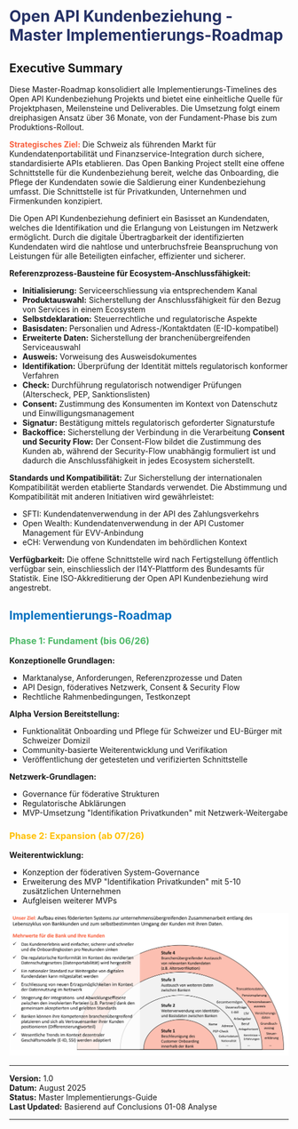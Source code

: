 # <span style="color: #253165">Open API Kundenbeziehung - Master Implementierungs-Roadmap</span>

## Executive Summary

Diese Master-Roadmap konsolidiert alle Implementierungs-Timelines des Open API Kundenbeziehung Projekts und bietet eine einheitliche Quelle für Projektphasen, Meilensteine und Deliverables. Die Umsetzung folgt einem dreiphasigen Ansatz über 36 Monate, von der Fundament-Phase bis zum Produktions-Rollout.

**<span style="color: #F85F3D">Strategisches Ziel:</span>** Die Schweiz als führenden Markt für Kundendatenportabilität und Finanzservice-Integration durch sichere, standardisierte APIs etablieren. Das Open Banking Project stellt eine offene Schnittstelle für die Kundenbeziehung bereit, welche das Onboarding, die Pflege der Kundendaten sowie die Saldierung einer Kundenbeziehung umfasst. Die Schnittstelle ist für Privatkunden, Unternehmen und Firmenkunden konzipiert.

Die Open API Kundenbeziehung definiert ein Basisset an Kundendaten, welches die Identifikation und die Erlangung von Leistungen im Netzwerk ermöglicht. Durch die digitale Übertragbarkeit der identifizierten Kundendaten wird die nahtlose und unterbruchsfreie Beanspruchung von Leistungen für alle Beteiligten einfacher, effizienter und sicherer. 

**Referenzprozess-Bausteine für Ecosystem-Anschlussfähigkeit:** 
- **Initialisierung:** Serviceerschliessung via entsprechendem Kanal
- **Produktauswahl:** Sicherstellung der Anschlussfähigkeit für den Bezug von Services in einem Ecosystem
- **Selbstdeklaration:** Steuerrechtliche und regulatorische Aspekte
- **Basisdaten:** Personalien und Adress-/Kontaktdaten (E-ID-kompatibel)
- **Erweiterte Daten:** Sicherstellung der branchenübergreifenden Serviceauswahl
- **Ausweis:** Vorweisung des Ausweisdokumentes
- **Identifikation:** Überprüfung der Identität mittels regulatorisch konformer Verfahren
- **Check:** Durchführung regulatorisch notwendiger Prüfungen (Alterscheck, PEP, Sanktionslisten)
- **Consent:** Zustimmung des Konsumenten im Kontext von Datenschutz und Einwilligungsmanagement
- **Signatur:** Bestätigung mittels regulatorisch geforderter Signaturstufe
- **Backoffice:** Sicherstellung der Verbindung in die Verarbeitung
**Consent und Security Flow:**
Der Consent-Flow bildet die Zustimmung des Kunden ab, während der Security-Flow unabhängig formuliert ist und dadurch die Anschlussfähigkeit in jedes Ecosystem sicherstellt.

**Standards und Kompatibilität:**
Zur Sicherstellung der internationalen Kompatibilität werden etablierte Standards verwendet. Die Abstimmung und Kompatibilität mit anderen Initiativen wird gewährleistet:
- SFTI: Kundendatenverwendung in der API des Zahlungsverkehrs
- Open Wealth: Kundendatenverwendung in der API Customer Management für EVV-Anbindung
- eCH: Verwendung von Kundendaten im behördlichen Kontext

**Verfügbarkeit:**
Die offene Schnittstelle wird nach Fertigstellung öffentlich verfügbar sein, einschliesslich der I14Y-Plattform des Bundesamts für Statistik. Eine ISO-Akkreditierung der Open API Kundenbeziehung wird angestrebt.

## <span style="color: #0070C0">Implementierungs-Roadmap</span>

### <span style="color: #4cb867ff">Phase 1: Fundament (bis 06/26)</span>
**Konzeptionelle Grundlagen:**
- Marktanalyse, Anforderungen, Referenzprozesse und Daten
- API Design, föderatives Netzwerk, Consent & Security Flow
- Rechtliche Rahmenbedingungen, Testkonzept

**Alpha Version Bereitstellung:**
- Funktionalität Onboarding und Pflege für Schweizer und EU-Bürger mit Schweizer Domizil
- Community-basierte Weiterentwicklung und Verifikation
- Veröffentlichung der getesteten und verifizierten Schnittstelle

**Netzwerk-Grundlagen:**
- Governance für föderative Strukturen
- Regulatorische Abklärungen
- MVP-Umsetzung "Identifikation Privatkunden" mit Netzwerk-Weitergabe

### <span style="color: #FFC000">Phase 2: Expansion (ab 07/26)</span>
**Weiterentwicklung:**
- Konzeption der föderativen System-Governance
- Erweiterung des MVP "Identifikation Privatkunden" mit 5-10 zusätzlichen Unternehmen
- Aufgleisen weiterer MVPs 



![Aufbau Customer Onboarding: Ziel und 4 Stufen](documentation/Fachliche%20Conclusions%20Open%20API%20Kundenbeziehung/Resources/images/Anforderungen%20Grafiken/Aufbau%20Customer%20Onboarding%20Ziel%20und%204%20Stufen.png)

---

**Version:** 1.0  
**Datum:** August 2025  
**Status:** Master Implementierungs-Guide  
**Last Updated:** Basierend auf Conclusions 01-08 Analyse

---

